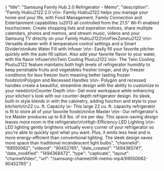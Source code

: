 {
    "title": "Samsung Family Hub 2.0 Refrigerator - Memo",
    "description": "Family Hub\u2122 2.0 \n\n- Family Hub\u2122 helps you manage your home and your life, with Food Management, Family Connection and Entertainment capabilities \u2013 all controlled from the 21.5\" Wi-Fi enabled touchscreen. Create shopping lists and expiration notices, share multiple calendars, photos and memos, and stream music, videos and your Samsung TV directly on your Family Hub\u2122\n\nFlexZone\u2122 \n\n- Versatile drawer with 4 temperature control settings and a Smart Divider\n\nAuto Water Fill with Infuser \n\n- Easily fill your favorite pitcher quickly with the auto fill option. Also add your favorite flavor to your water, with the flavor infuser\n\nTwin Cooling Plus\u2122 \n\n- The Twin Cooling Plus\u2122 feature maintains both high levels of refrigerator humidity to keep perishable fruits and vegetables fresher longer, and dry freezer conditions for less freezer burn meaning better tasting frozen foods\n\nPolygon and Recessed Handles \n\n- Polygon and recessed handles create a beautiful, streamline design with the ability to customize to your needs\n\nCounter Depth \n\n- Get more workspace while enhancing your kitchen's look with our counter-depth refrigerator design. Its sleek, built-in style blends in with the cabinetry, adding function and style to your kitchen\n\n22 cu. ft. Capacity \n- This large 22 cu. ft. capacity refrigerator is fit to store all of your favorite foods\n\nIce Master \n\n- Our refrigerator's Ice Master produces up to 8.8 lbs. of ice per day. This space-saving design leaves more room in the refrigerator\n\nHigh-Efficiency LED Lighting \n\n- LED lighting gently brightens virtually every corner of your refrigerator so you're able to quickly spot what you want. Plus, it emits less heat and is more energy-efficient than conventional lighting. The sleek design saves more space than traditional incandescent light bulbs",
    "channelid": "69550062",
    "videoid": "90452765",
    "date_created": "1494365741",
    "date_modified": "1494368472",
    "type": "captivate",
    "layout": "channelVideo",
    "url": "\/samsung-channel\/06-memo-mp4\/69550062-90452765"
}